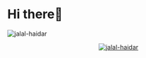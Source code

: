 <h1 align="left">Hi there👋</h1>

<!---
<h3 align="center">A passionate Software Engineer from Islamabad, Pakistan..</h3>
-->
<p align="left"> <img src="https://komarev.com/ghpvc/?username=jalal-haidar&label=Profile%20views&color=0e75b6&style=flat" alt="jalal-haidar" /> </p>

<p align="center"> <a href="https://github.com/ryo-ma/github-profile-trophy"><img src="https://github-profile-trophy.vercel.app/?username=jalal-haidar&theme=juicyfresh&row=1&column=6&column=3&margin-w=15&margin-h=15&no-bg=true" alt="jalal-haidar" /></a> </p>


<!---
 🌱 I’m currently learning **React**

 👨‍💻 All of my projects are available at [Repos](https://github.com/Jalal-Khan/repositories)

 📝 I write articles on [Medium](https://medium.com/@jalalusafxai)

💬 Ask me about **Typescipt, Node**


- 📫 How to reach me **jalal99.dev@gmail.com**
-->

<!---
### Blogs posts
 BLOG-POST-LIST:START 
 BLOG-POST-LIST:END 
 -->
<!--
<h3 align="left">Connect with me:</h3>
<p align="left">
<a href="https://linkedin.com/in/jalal-h-394195196" target="blank"><img align="center" src="https://raw.githubusercontent.com/rahuldkjain/github-profile-readme-generator/master/src/images/icons/Social/linked-in-alt.svg" alt="jalal-h-394195196" height="30" width="40" /></a>
<a href="https://stackoverflow.com/users/12675922" target="blank"><img align="center" src="https://raw.githubusercontent.com/rahuldkjain/github-profile-readme-generator/master/src/images/icons/Social/stack-overflow.svg" alt="12675922" height="30" width="40" /></a>
<a href="https://instagram.com/jkstixx" target="blank"><img align="center" src="https://raw.githubusercontent.com/rahuldkjain/github-profile-readme-generator/master/src/images/icons/Social/instagram.svg" alt="jkstixx" height="30" width="40" /></a>
<a href="https://medium.com/@jalalusafxai" target="blank"><img align="center" src="https://raw.githubusercontent.com/rahuldkjain/github-profile-readme-generator/master/src/images/icons/Social/medium.svg" alt="@jalalusafxai" height="30" width="40" /></a>
</p>

<h3 align="left">Languages and Tools:</h3>
<p align="left"> <a href="https://angular.io" target="_blank" rel="noreferrer"> <img src="https://angular.io/assets/images/logos/angular/angular.svg" alt="angular" width="40" height="40"/> </a> <a href="https://getbootstrap.com" target="_blank" rel="noreferrer"> <img src="https://raw.githubusercontent.com/devicons/devicon/master/icons/bootstrap/bootstrap-plain-wordmark.svg" alt="bootstrap" width="40" height="40"/> </a> <a href="https://www.w3schools.com/cpp/" target="_blank" rel="noreferrer"> <img src="https://raw.githubusercontent.com/devicons/devicon/master/icons/cplusplus/cplusplus-original.svg" alt="cplusplus" width="40" height="40"/> </a> <a href="https://www.w3schools.com/cs/" target="_blank" rel="noreferrer"> <img src="https://raw.githubusercontent.com/devicons/devicon/master/icons/csharp/csharp-original.svg" alt="csharp" width="40" height="40"/> </a> <a href="https://www.w3schools.com/css/" target="_blank" rel="noreferrer"> <img src="https://raw.githubusercontent.com/devicons/devicon/master/icons/css3/css3-original-wordmark.svg" alt="css3" width="40" height="40"/> </a> <a href="https://dotnet.microsoft.com/" target="_blank" rel="noreferrer"> <img src="https://raw.githubusercontent.com/devicons/devicon/master/icons/dot-net/dot-net-original-wordmark.svg" alt="dotnet" width="40" height="40"/> </a> <a href="https://git-scm.com/" target="_blank" rel="noreferrer"> <img src="https://www.vectorlogo.zone/logos/git-scm/git-scm-icon.svg" alt="git" width="40" height="40"/> </a> <a href="https://www.w3.org/html/" target="_blank" rel="noreferrer"> <img src="https://raw.githubusercontent.com/devicons/devicon/master/icons/html5/html5-original-wordmark.svg" alt="html5" width="40" height="40"/> </a> <a href="https://developer.mozilla.org/en-US/docs/Web/JavaScript" target="_blank" rel="noreferrer"> <img src="https://raw.githubusercontent.com/devicons/devicon/master/icons/javascript/javascript-original.svg" alt="javascript" width="40" height="40"/> </a> <a href="https://www.microsoft.com/en-us/sql-server" target="_blank" rel="noreferrer"> <img src="https://www.svgrepo.com/show/303229/microsoft-sql-server-logo.svg" alt="mssql" width="40" height="40"/> </a> <a href="https://www.mysql.com/" target="_blank" rel="noreferrer"> <img src="https://raw.githubusercontent.com/devicons/devicon/master/icons/mysql/mysql-original-wordmark.svg" alt="mysql" width="40" height="40"/> </a> <a href="https://postman.com" target="_blank" rel="noreferrer"> <img src="https://www.vectorlogo.zone/logos/getpostman/getpostman-icon.svg" alt="postman" width="40" height="40"/> </a> <a href="https://reactjs.org/" target="_blank" rel="noreferrer"> <img src="https://raw.githubusercontent.com/devicons/devicon/master/icons/react/react-original-wordmark.svg" alt="react" width="40" height="40"/> </a> <a href="https://www.typescriptlang.org/" target="_blank" rel="noreferrer"> <img src="https://raw.githubusercontent.com/devicons/devicon/master/icons/typescript/typescript-original.svg" alt="typescript" width="40" height="40"/> </a> </p>
-->

<!--
<h3 align="left">Support:</h3>
<p><a href="https://www.buymeacoffee.com/jalalkhan"> <img align="left" src="https://cdn.buymeacoffee.com/buttons/v2/default-yellow.png" height="50" width="210" alt="jalal-haidar" /></a></p><br><br>

<p><img align="left" src="https://github-readme-stats.vercel.app/api/top-langs?username=jalal-haidar&show_icons=true&locale=en&layout=compact" alt="jalal-haidar" /></p>

<p>&nbsp;<img align="center" src="https://github-readme-stats.vercel.app/api?username=jalal-haidar&show_icons=true&locale=en" alt="jalal-haidar" /></p>

<p><img align="center" src="https://github-readme-streak-stats.herokuapp.com/?user=jalal-haidar&" alt="jalal-haidar" /></p>
-->
